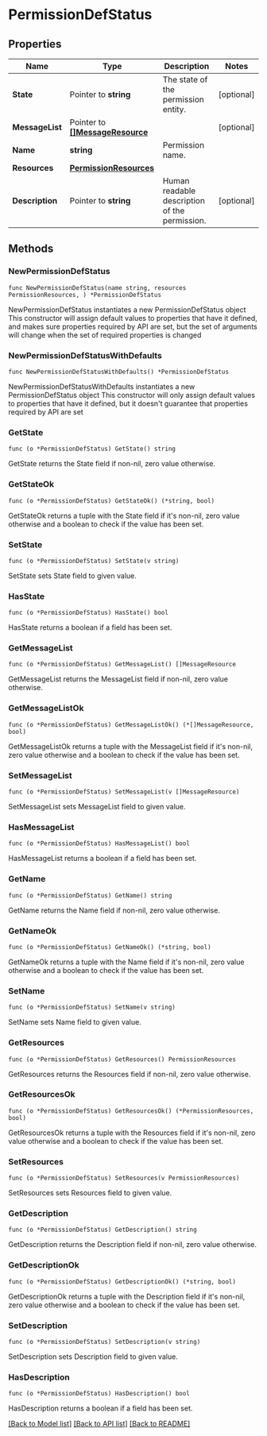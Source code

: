 # PermissionDefStatus

## Properties

Name | Type | Description | Notes
------------ | ------------- | ------------- | -------------
**State** | Pointer to **string** | The state of the permission entity. | [optional] 
**MessageList** | Pointer to [**[]MessageResource**](MessageResource.md) |  | [optional] 
**Name** | **string** | Permission name. | 
**Resources** | [**PermissionResources**](PermissionResources.md) |  | 
**Description** | Pointer to **string** | Human readable description of the permission. | [optional] 

## Methods

### NewPermissionDefStatus

`func NewPermissionDefStatus(name string, resources PermissionResources, ) *PermissionDefStatus`

NewPermissionDefStatus instantiates a new PermissionDefStatus object
This constructor will assign default values to properties that have it defined,
and makes sure properties required by API are set, but the set of arguments
will change when the set of required properties is changed

### NewPermissionDefStatusWithDefaults

`func NewPermissionDefStatusWithDefaults() *PermissionDefStatus`

NewPermissionDefStatusWithDefaults instantiates a new PermissionDefStatus object
This constructor will only assign default values to properties that have it defined,
but it doesn't guarantee that properties required by API are set

### GetState

`func (o *PermissionDefStatus) GetState() string`

GetState returns the State field if non-nil, zero value otherwise.

### GetStateOk

`func (o *PermissionDefStatus) GetStateOk() (*string, bool)`

GetStateOk returns a tuple with the State field if it's non-nil, zero value otherwise
and a boolean to check if the value has been set.

### SetState

`func (o *PermissionDefStatus) SetState(v string)`

SetState sets State field to given value.

### HasState

`func (o *PermissionDefStatus) HasState() bool`

HasState returns a boolean if a field has been set.

### GetMessageList

`func (o *PermissionDefStatus) GetMessageList() []MessageResource`

GetMessageList returns the MessageList field if non-nil, zero value otherwise.

### GetMessageListOk

`func (o *PermissionDefStatus) GetMessageListOk() (*[]MessageResource, bool)`

GetMessageListOk returns a tuple with the MessageList field if it's non-nil, zero value otherwise
and a boolean to check if the value has been set.

### SetMessageList

`func (o *PermissionDefStatus) SetMessageList(v []MessageResource)`

SetMessageList sets MessageList field to given value.

### HasMessageList

`func (o *PermissionDefStatus) HasMessageList() bool`

HasMessageList returns a boolean if a field has been set.

### GetName

`func (o *PermissionDefStatus) GetName() string`

GetName returns the Name field if non-nil, zero value otherwise.

### GetNameOk

`func (o *PermissionDefStatus) GetNameOk() (*string, bool)`

GetNameOk returns a tuple with the Name field if it's non-nil, zero value otherwise
and a boolean to check if the value has been set.

### SetName

`func (o *PermissionDefStatus) SetName(v string)`

SetName sets Name field to given value.


### GetResources

`func (o *PermissionDefStatus) GetResources() PermissionResources`

GetResources returns the Resources field if non-nil, zero value otherwise.

### GetResourcesOk

`func (o *PermissionDefStatus) GetResourcesOk() (*PermissionResources, bool)`

GetResourcesOk returns a tuple with the Resources field if it's non-nil, zero value otherwise
and a boolean to check if the value has been set.

### SetResources

`func (o *PermissionDefStatus) SetResources(v PermissionResources)`

SetResources sets Resources field to given value.


### GetDescription

`func (o *PermissionDefStatus) GetDescription() string`

GetDescription returns the Description field if non-nil, zero value otherwise.

### GetDescriptionOk

`func (o *PermissionDefStatus) GetDescriptionOk() (*string, bool)`

GetDescriptionOk returns a tuple with the Description field if it's non-nil, zero value otherwise
and a boolean to check if the value has been set.

### SetDescription

`func (o *PermissionDefStatus) SetDescription(v string)`

SetDescription sets Description field to given value.

### HasDescription

`func (o *PermissionDefStatus) HasDescription() bool`

HasDescription returns a boolean if a field has been set.


[[Back to Model list]](../README.md#documentation-for-models) [[Back to API list]](../README.md#documentation-for-api-endpoints) [[Back to README]](../README.md)


